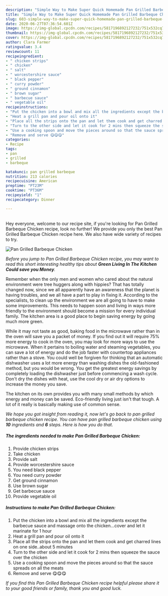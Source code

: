 ```yaml
---
description: "Simple Way to Make Super Quick Homemade Pan Grilled Barbeque Chicken"
title: "Simple Way to Make Super Quick Homemade Pan Grilled Barbeque Chicken"
slug: 603-simple-way-to-make-super-quick-homemade-pan-grilled-barbeque-chicken
date: 2020-06-27T07:36:54.601Z
image: https://img-global.cpcdn.com/recipes/5817196892127232/751x532cq70/pan-grilled-barbeque-chicken-recipe-main-photo.jpg
thumbnail: https://img-global.cpcdn.com/recipes/5817196892127232/751x532cq70/pan-grilled-barbeque-chicken-recipe-main-photo.jpg
cover: https://img-global.cpcdn.com/recipes/5817196892127232/751x532cq70/pan-grilled-barbeque-chicken-recipe-main-photo.jpg
author: Clara Farmer
ratingvalue: 3.4
reviewcount: 11
recipeingredient:
- " chicken strips"
- " chicken"
- " salt"
- " worcestershire sauce"
- " black pepper"
- " curry powder"
- " ground cinnamon"
- " brown sugar"
- " barbecue sauce"
- " vegetable oil"
recipeinstructions:
- "Put the chicken into a bowl and mix all the ingredients except the barbecue sauce and massage onto the chicken...cover and let it marinate for 1 hour"
- "Heat a grill pan and pour oil onto it"
- "Place all the strips onto the pan and let them cook and get charred lines on one side..about 5 minutes"
- "Turn to the other side and let it cook for 2 mins then squeeze the sauce over the chicken"
- "Use a cooking spoon and move the pieces around so that the sauce spreads on all the meats"
- "Remove and serve 😋😋😋"
categories:
- Recipe
tags:
- pan
- grilled
- barbeque

katakunci: pan grilled barbeque 
nutrition: 213 calories
recipecuisine: American
preptime: "PT23M"
cooktime: "PT36M"
recipeyield: "1"
recipecategory: Dinner

---
```

<br>
Hey everyone, welcome to our recipe site, if you're looking for Pan Grilled Barbeque Chicken recipe, look no further! We provide you only the best Pan Grilled Barbeque Chicken recipe here. We also have wide variety of recipes to try.
<br>


![Pan Grilled Barbeque Chicken](https://img-global.cpcdn.com/recipes/5817196892127232/751x532cq70/pan-grilled-barbeque-chicken-recipe-main-photo.jpg)

<i>Before you jump to Pan Grilled Barbeque Chicken recipe, you may want to read this short interesting healthy tips about 
<strong>Green Living In The Kitchen Could save you Money</strong>.</i>
</br>

Remember when the only men and women who cared about the natural environment were tree huggers along with hippies? That has totally changed now, since we all apparently have an awareness that the planet is having troubles, and we all have a part to play in fixing it. According to the specialists, to clean up the environment we are all going to have to make some improvements. This needs to happen soon and living in ways more friendly to the environment should become a mission for every individual family. The kitchen area is a good place to begin saving energy by going much more green.

While it may not taste as good, baking food in the microwave rather than in the oven will save you a packet of money. If you find out it will require 75% more energy to cook in the oven, you may look for more ways to use the microwave. When it pertains to boiling water and steaming vegetables, you can save a lot of energy and do the job faster with countertop appliances rather than a stove. You could well be forgiven for thinking that an automatic dishwasher uses a lot more energy than washing dishes the old-fashioned method, but you would be wrong. You get the greatest energy savings by completely loading the dishwasher just before commencing a wash cycle. Don't dry the dishes with heat, use the cool dry or air dry options to increase the money you save.

The kitchen on its own provides you with many small methods by which energy and money can be saved. Eco-friendly living just isn't that tough. A lot of it really is basically making use of common sense.


<i>We hope you got insight from reading it, now let's go back to pan grilled barbeque chicken recipe. You can have pan grilled barbeque chicken using <strong>10</strong> ingredients and <strong>6</strong> steps. Here is how you do that.
</i>

##### The ingredients needed to make Pan Grilled Barbeque Chicken:

1. Provide  chicken strips
1. Take  chicken
1. Provide  salt
1. Provide  worcestershire sauce
1. You need  black pepper
1. You need  curry powder
1. Get  ground cinnamon
1. Use  brown sugar
1. Get  barbecue sauce
1. Provide  vegetable oil


##### Instructions to make Pan Grilled Barbeque Chicken:

1. Put the chicken into a bowl and mix all the ingredients except the barbecue sauce and massage onto the chicken...cover and let it marinate for 1 hour
1. Heat a grill pan and pour oil onto it
1. Place all the strips onto the pan and let them cook and get charred lines on one side..about 5 minutes
1. Turn to the other side and let it cook for 2 mins then squeeze the sauce over the chicken
1. Use a cooking spoon and move the pieces around so that the sauce spreads on all the meats
1. Remove and serve 😋😋😋


<i>If you find this Pan Grilled Barbeque Chicken recipe helpful please share it to your good friends or family, thank you and good luck.</i>
